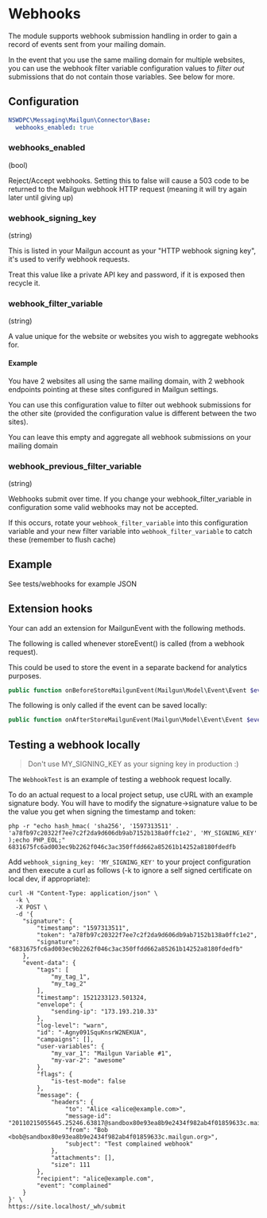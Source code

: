# Webhooks

The module supports webhook submission handling in order to gain a record of events sent from your mailing domain.

In the event that you use the same mailing domain for multiple websites, you can use the webhook filter variable configuration values to *filter out* submissions that do not contain those variables. See below for more.

## Configuration

```yaml
NSWDPC\Messaging\Mailgun\Connector\Base:
  webhooks_enabled: true
```

### webhooks_enabled

(bool)

Reject/Accept webhooks. Setting this to false will cause a 503 code to be returned to the Mailgun webhook HTTP request (meaning it will try again later until giving up)

### webhook_signing_key

(string)

This is listed in your Mailgun account as your "HTTP webhook signing key", it's used to verify webhook requests.

Treat this value like a private API key and password, if it is exposed then recycle it.

### webhook_filter_variable

(string)

A value unique for the website or websites  you wish to aggregate webhooks for.

#### Example

You have 2 websites all using the same mailing domain, with 2 webhook endpoints pointing at these sites configured in Mailgun settings.

You can use this configuration value to filter out webhook submissions for the other site (provided the configuration value is different between the two sites).

You can leave this empty and aggregate all webhook submissions on your mailing domain

### webhook_previous_filter_variable

(string)

Webhooks submit over time. If you change your webhook_filter_variable in configuration some valid webhooks may not be accepted.

If this occurs, rotate your `webhook_filter_variable` into this configuration variable and your new filter variable into `webhook_filter_variable` to catch these (remember to flush cache)


## Example

See tests/webhooks for example JSON

## Extension hooks

Your can add an extension for MailgunEvent with the following methods.

The following is called whenever storeEvent() is called (from a webhook request).

This could be used to store the event in a separate backend for analytics purposes.

```php
public function onBeforeStoreMailgunEvent(Mailgun\Model\Event\Event $event) {}
```

The following is only called if the event can be saved locally:

```php
public function onAfterStoreMailgunEvent(Mailgun\Model\Event\Event $event, NSWDPC\Messaging\Mailgun\MailgunEvent $mailgun_event) {}
```

## Testing a webhook locally

> Don't use MY_SIGNING_KEY as your signing key in production :)

The `WebhookTest` is an example of testing a webhook request locally.

To do an actual request to a local project setup, use cURL with an example signature body.
You will have to modify the signature->signature value to be the value you get when signing the timestamp and token:

```shell
php -r "echo hash_hmac( 'sha256', '1597313511' . 'a78fb97c20322f7ee7c2f2da9d606db9ab7152b138a0ffc1e2', 'MY_SIGNING_KEY' );echo PHP_EOL;"
6831675fc6ad003ec9b2262f046c3ac350ffdd662a85261b14252a8180fdedfb
```

Add `webhook_signing_key: 'MY_SIGNING_KEY'` to your project configuration and then execute a curl as follows (-k to ignore a self signed certificate on local dev, if appropriate):

```shell
curl -H "Content-Type: application/json" \
  -k \
  -X POST \
  -d '{
    "signature": {
        "timestamp": "1597313511",
        "token": "a78fb97c20322f7ee7c2f2da9d606db9ab7152b138a0ffc1e2",
        "signature": "6831675fc6ad003ec9b2262f046c3ac350ffdd662a85261b14252a8180fdedfb"
    },
    "event-data": {
        "tags": [
            "my_tag_1",
            "my_tag_2"
        ],
        "timestamp": 1521233123.501324,
        "envelope": {
            "sending-ip": "173.193.210.33"
        },
        "log-level": "warn",
        "id": "-Agny091SquKnsrW2NEKUA",
        "campaigns": [],
        "user-variables": {
            "my_var_1": "Mailgun Variable #1",
            "my-var-2": "awesome"
        },
        "flags": {
            "is-test-mode": false
        },
        "message": {
            "headers": {
                "to": "Alice <alice@example.com>",
                "message-id": "20110215055645.25246.63817@sandbox80e93ea8b9e2434f982ab4f01859633c.mailgun.org",
                "from": "Bob <bob@sandbox80e93ea8b9e2434f982ab4f01859633c.mailgun.org>",
                "subject": "Test complained webhook"
            },
            "attachments": [],
            "size": 111
        },
        "recipient": "alice@example.com",
        "event": "complained"
    }
}' \
https://site.localhost/_wh/submit
```
